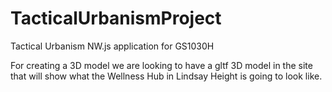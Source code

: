 # TacticalUrbanismProject
 Tactical Urbanism NW.js application for GS1030H

 For creating a 3D model we are looking to have a gltf 3D model in the site that will show what the Wellness Hub in Lindsay Height is going to look like.
